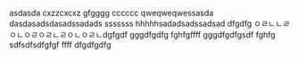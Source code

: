 asdasda
cxzzcxcxz
gfgggg
cccccc
qweqweqwessasda
dasdasadsdasadssadads
sssssss
hhhhhsadadsadssadsad
dfgdfg
ㅇㄹㄴㄴㄹㅇㄴㅇㄹㅇㄹㄴㄹㅇㄴㅇㄹㄴdgfgdf
gggdfgdfg
fghfgffff
gggdfgdfgsdf
fghfg
sdfsdfsdfgfgf
ffff
dfgdfgdfg
